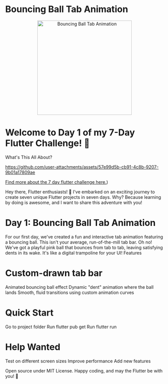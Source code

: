 # Bouncing Ball Tab Animation
<p align="center">
  <img src="https://media3.giphy.com/media/v1.Y2lkPTc5MGI3NjExZHdob3B6azk3djgybzFrMmtncmY5OTYzbWZtb3duMjM5YXQ0bXJkbyZlcD12MV9pbnRlcm5hbF9naWZfYnlfaWQmY3Q9Zw/2tjSKFU9iT81zbWU9F/giphy.gif" alt="Bouncing Ball Tab Animation" width="300">
</p>

# Welcome to Day 1 of my 7-Day Flutter Challenge! 🚀
What's This All About?


https://github.com/user-attachments/assets/57e99d5b-cb91-4c8b-9207-9b01a17809ae



[Find more about the 7 day flutter challenge here.](https://codinglollypop.medium.com/7-days-of-flutter-fun-a-visual-journey-through-animations-4caeb556403e))

Hey there, Flutter enthusiasts! 👋 I've embarked on an exciting journey to create seven unique Flutter projects in seven days. Why? Because learning by doing is awesome, and I want to share this adventure with you!
# Day 1: Bouncing Ball Tab Animation
For our first day, we've created a fun and interactive tab animation featuring a bouncing ball. This isn't your average, run-of-the-mill tab bar. Oh no! We've got a playful pink ball that bounces from tab to tab, leaving satisfying dents in its wake. It's like a digital trampoline for your UI!
Features

# Custom-drawn tab bar
Animated bouncing ball effect
Dynamic "dent" animation where the ball lands
Smooth, fluid transitions using custom animation curves

# Quick Start

Go to project folder
Run flutter pub get
Run flutter run

# Help Wanted

Test on different screen sizes
Improve performance
Add new features


Open source under MIT License.
Happy coding, and may the Flutter be with you! 💙
